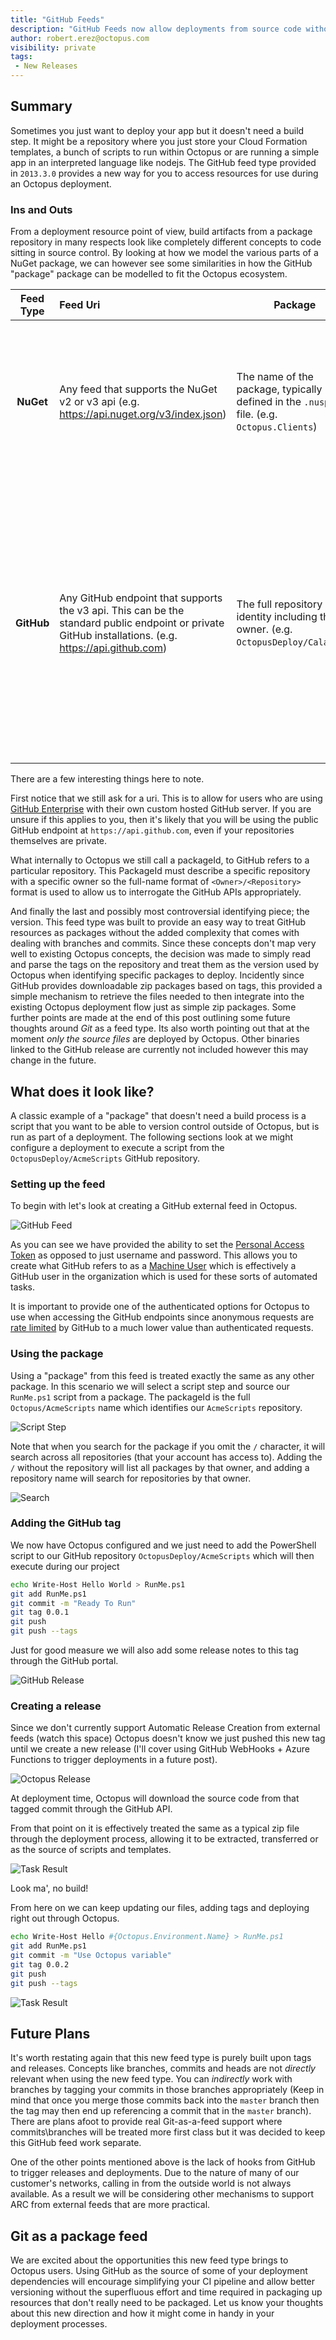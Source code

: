 ```yaml
---
title: "GitHub Feeds"
description: "GitHub Feeds now allow deployments from source code without having to explicitly build packages"
author: robert.erez@octopus.com
visibility: private
tags:
 - New Releases
---
```


## Summary
Sometimes you just want to deploy your app but it doesn't need a build step. It might be a repository where you just store your Cloud Formation templates, a bunch of scripts to run within Octopus or are running a simple app in an interpreted language like nodejs. The GitHub feed type provided in `2013.3.0` provides a new way for you to access resources for use during an Octopus deployment.

### Ins and Outs
From a deployment resource point of view, build artifacts from a package repository in many respects look like completely different concepts to code sitting in source control. By looking at how we model the various parts of a NuGet package, we can however see some similarities in how the GitHub "package" package can be modelled to fit the Octopus ecosystem.

| Feed Type        | Feed Uri           | Package  | Version |
|:-------------:|:-------------| -----|---|
| **NuGet**      | Any feed that supports the NuGet v2 or v3 api (e.g. https://api.nuget.org/v3/index.json) | The name of the package, typically defined in the `.nuspec` file. (e.g. `Octopus.Clients`) |A distinct instance of the package versioned through the `.nuspec` file with the [semver 2](https://semver.org/) version format.|
| **GitHub**      | Any GitHub endpoint that supports the v3 api. This can be the standard public endpoint or private GitHub installations. (e.g. https://api.github.com)   | The full repository identity including the owner. (e.g. `OctopusDeploy/Calamari`) |A distinct tag that can be parsed as a [semver 2](https://semver.org/) version. If a release exists for that tag, then those release notes are shown in Octopus alongside that package in the release details.

There are a few interesting things here to note. 

First notice that we still ask for a uri. This is to allow for users who are using [GitHub Enterprise](https://github.com/pricing/business-enterprise) with their own custom hosted GitHub server. If you are unsure if this applies to you, then it's likely that you will be using the public GitHub endpoint at `https://api.github.com`, even if your repositories themselves are private.

What internally to Octopus we still call a packageId, to GitHub refers to a particular repository. This PackageId must describe a specific repository with a specific owner so the full-name format of `<Owner>/<Repository>` format is used to allow us to interrogate the GitHub APIs appropriately.

And finally the last and possibly most controversial identifying piece; the version. This feed type was built to provide an easy way to treat GitHub resources as packages without the added complexity that comes with dealing with branches and commits. Since these concepts don't map very well to existing Octopus concepts, the decision was made to simply read and parse the tags on the repository and treat them as the version used by Octopus when identifying specific packages to deploy. Incidently since GitHub provides downloadable zip packages based on tags, this provided a simple mechanism to retrieve the files needed to then integrate into the existing Octopus deployment flow just as simple zip packages. Some further points are made at the end of this post outlining some future thoughts around _Git_ as a feed type. Its also worth pointing out that at the moment _only the source files_ are deployed by Octopus. Other binaries linked to the GitHub release are currently not included however this may change in the future.

## What does it look like?
A classic example of a "package" that doesn't need a build process is a script that you want to be able to version control outside of Octopus, but is run as part of a deployment. The following sections look at we might configure a deployment to execute a script from the `OctopusDeploy/AcmeScripts` GitHub repository.

### Setting up the feed
To begin with let's look at creating a GitHub external feed in Octopus.

![GitHub Feed](feed.png)

As you can see we have provided the ability to set the [Personal Access Token](https://github.com/blog/1509-personal-api-tokens) as opposed to just username and password. This allows you to create what GitHub refers to as a [Machine User](https://developer.github.com/v3/guides/managing-deploy-keys/#machine-users) which is effectively a GitHub user in the organization which is used for these sorts of automated tasks.

It is important to provide one of the authenticated options for Octopus to use when accessing the GitHub endpoints since anonymous requests are [rate limited](https://developer.github.com/v3/#rate-limiting) by GitHub to a much lower value than authenticated requests.

### Using the package
Using a "package" from this feed is treated exactly the same as any other package. In this scenario we will select a script step and source our `RunMe.ps1` script from a package. The packageId is the full `Octopus/AcmeScripts` name which identifies our `AcmeScripts` repository.

![Script Step](script_step.png)

Note that when you search for the package if you omit the `/` character, it will search across all repositories (that your account has access to). Adding the `/` without the repository will list all packages by that owner, and adding a repository name will search for repositories by that owner.

![Search](search.gif "width=500")

### Adding the GitHub tag

We now have Octopus configured and we just need to add the PowerShell script to our GitHub repository `OctopusDeploy/AcmeScripts` which will then execute during our project

```bash
echo Write-Host Hello World > RunMe.ps1
git add RunMe.ps1
git commit -m "Ready To Run"
git tag 0.0.1
git push
git push --tags
```

Just for good measure we will also add some release notes to this tag through the GitHub portal.

![GitHub Release](github_release.png)

### Creating a release
Since we don't currently support Automatic Release Creation from external feeds (watch this space) Octopus doesn't know we just pushed this new tag until we create a new release (I'll cover using GitHub WebHooks + Azure Functions to trigger deployments in a future post).

![Octopus Release](octopus_release.png)

At deployment time, Octopus will download the source code from that tagged commit through the GitHub API.

From that point on it is effectively treated the same as a typical zip file through the deployment process, allowing it to be extracted, transferred or as the source of scripts and templates.

![Task Result](task_result.png)

Look ma', no build!

From here on we can keep updating our files, adding tags and deploying right out through Octopus.

```bash
echo Write-Host Hello #{Octopus.Environment.Name} > RunMe.ps1
git add RunMe.ps1
git commit -m "Use Octopus variable"
git tag 0.0.2
git push
git push --tags
```

![Task Result](task_result2.png)

## Future Plans
It's worth restating again that this new feed type is purely built upon tags and releases. Concepts like branches, commits and heads are not _directly_ relevant when using the new feed type. You can _indirectly_ work with branches by tagging your commits in those branches appropriately (Keep in mind that once you merge those commits back into the `master` branch then the tag may then end up referencing a commit that in the `master` branch).
There are plans afoot to provide real Git-as-a-feed support where commits\branches will be treated more first class but it was decided to keep this GitHub feed work separate.

One of the other points mentioned above is the lack of hooks from GitHub to trigger releases and deployments. Due to the nature of many of our customer's networks, calling in from the outside world is not always available. As a result we will be considering other mechanisms to support ARC from external feeds that are more practical.

## Git as a package feed
We are excited about the opportunities this new feed type brings to Octopus users. Using GitHub as the source of some of your deployment dependencies will encourage simplifying your CI pipeline and allow better versioning without the superfluous effort and time required in packaging up resources that don't really need to be packaged. Let us know your thoughts about this new direction and how it might come in handy in your deployment processes.